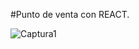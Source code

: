 #Punto de venta con REACT.

![Captura1](https://user-images.githubusercontent.com/48861419/83164786-40440f80-a0d2-11ea-8815-a8551f3410e7.PNG)

